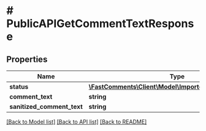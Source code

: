 # # PublicAPIGetCommentTextResponse

## Properties

Name | Type | Description | Notes
------------ | ------------- | ------------- | -------------
**status** | [**\FastComments\Client\Model\ImportedAPIStatusSUCCESS**](ImportedAPIStatusSUCCESS.md) |  |
**comment_text** | **string** |  |
**sanitized_comment_text** | **string** |  |

[[Back to Model list]](../../README.md#models) [[Back to API list]](../../README.md#endpoints) [[Back to README]](../../README.md)
